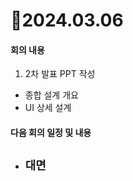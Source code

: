# 📄2024.03.06

#### 회의 내용
1. 2차 발표 PPT 작성
  - 종합 설계 개요
  - UI 상세 설계

#### 다음 회의 일정 및 내용
- `대면`
  - 
